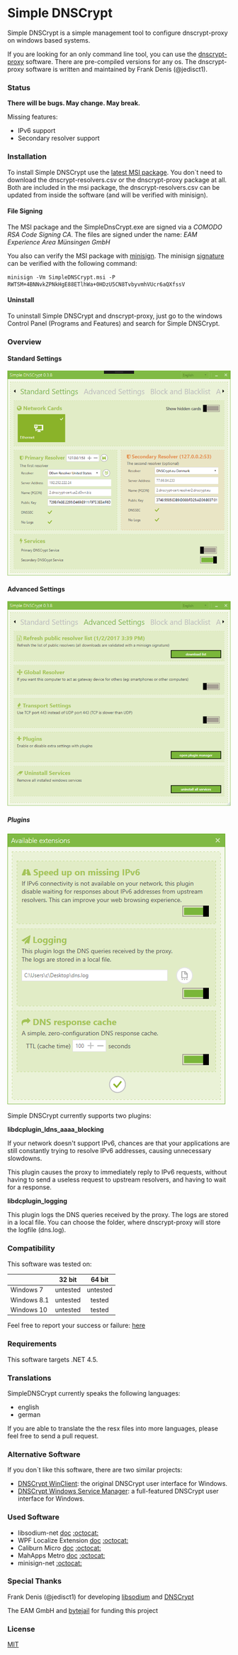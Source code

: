 # Simple DNSCrypt

Simple DNSCrypt is a simple management tool to configure dnscrypt-proxy on windows based systems.

If you are looking for an only command line tool, you can use the [dnscrypt-proxy](https://dnscrypt.org/) software. There are pre-compiled versions for any os.
The dnscrypt-proxy software is written and maintained by Frank Denis (@jedisct1).

### Status

**There will be bugs. May change. May break.**

Missing features:

- IPv6 support
- Secondary resolver support

### Installation

To install Simple DNSCrypt use the [latest MSI package](https://github.com/bitbeans/SimpleDnsCrypt/releases/download/0.2.4/SimpleDNSCrypt.msi).
You don`t need to download the dnscrypt-resolvers.csv or the dnscrypt-proxy package at all.
Both are included in the msi package, the dnscrypt-resolvers.csv can be updated from inside the software (and will be verified with minisign).

#### File Signing
The MSI package and the SimpleDnsCrypt.exe are signed via a *COMODO RSA Code Signing CA*. 
The files are signed under the name: *EAM Experience Area Münsingen GmbH*

You also can verify the MSI package with [minisign](https://jedisct1.github.io/minisign/).
The minisign [signature](https://github.com/bitbeans/SimpleDnsCrypt/releases/download/0.2.4/SimpleDNSCrypt.msi.minisig) can be verified with the following command:

	minisign -Vm SimpleDNSCrypt.msi -P RWTSM+4BNNvkZPNkHgE88ETlhWa+0HDzU5CN8TvbyvmhVUcr6aQXfssV

#### Uninstall
To uninstall Simple DNSCrypt and dnscrypt-proxy, just go to the windows Control Panel (Programs and Features) and search for Simple DNSCrypt.


### Overview

#### Standard Settings
![standard view](https://raw.githubusercontent.com/bitbeans/SimpleDnsCrypt/master/img/standard.png)

#### Advanced Settings
![advanced view](https://raw.githubusercontent.com/bitbeans/SimpleDnsCrypt/master/img/advanced.png)

##### Plugins

![plugin view](https://raw.githubusercontent.com/bitbeans/SimpleDnsCrypt/master/img/plugins.png)

Simple DNSCrypt currently supports two plugins:

**libdcplugin_ldns_aaaa_blocking**

If your network doesn't support IPv6, chances are that your applications are still constantly trying to resolve IPv6 addresses, causing unnecessary slowdowns.

This plugin causes the proxy to immediately reply to IPv6 requests, without having to send a useless request to upstream resolvers, and having to wait for a response.

**libdcplugin_logging**

This plugin logs the DNS queries received by the proxy. The logs are stored in a local file.
You can choose the folder, where dnscrypt-proxy will store the logfile (dns.log).

### Compatibility

This software was tested on:

|             | 32 bit      | 64 bit     |
| :----------- | :-----------: | :-----------: | 
| Windows 7    | untested        | untested        | 
| Windows 8.1     | untested        | tested       | 
| Windows 10     | untested        | tested        | 

Feel free to report your success or failure: [here](https://github.com/bitbeans/SimpleDnsCrypt/issues/5)

### Requirements

This software targets .NET 4.5.

### Translations

SimpleDNSCrypt currently speaks the following languages:

- english
- german

If you are able to translate the the resx files into more languages, please feel free to send a pull request. 


### Alternative Software

If you don`t like this software, there are two similar projects:

- [DNSCrypt WinClient](https://github.com/Noxwizard/dnscrypt-winclient): the original DNSCrypt user interface for Windows.
- [DNSCrypt Windows Service Manager](http://simonclausen.dk/projects/dnscrypt-winservicemgr/): a full-featured DNSCrypt user interface for Windows.


### Used Software

- libsodium-net [doc](https://www.gitbook.com/book/bitbeans/libsodium-net/details) [:octocat:](https://github.com/adamcaudill/libsodium-net)
- WPF Localize Extension [doc](https://wpflocalizeextension.codeplex.com/) [:octocat:](https://github.com/SeriousM/WPFLocalizationExtension) 
- Caliburn Micro [doc](http://caliburnmicro.com/) [:octocat:](https://github.com/Caliburn-Micro/Caliburn.Micro/) 
- MahApps Metro [doc](http://mahapps.com/) [:octocat:](https://github.com/MahApps/MahApps.Metro) 
- minisign-net [:octocat:](https://github.com/bitbeans/minisign-net) 

### Special Thanks

Frank Denis (@jedisct1) for developing [libsodium](https://github.com/jedisct1/libsodium) and [DNSCrypt](https://dnscrypt.org)
  
The EAM GmbH and [bytejail](https://bytejail.com) for funding this project

### License
[MIT](https://en.wikipedia.org/wiki/MIT_License)
